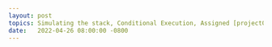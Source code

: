 ```yaml
---
layout: post
topics: Simulating the stack, Conditional Execution, Assigned [project06](assignments/project06.html) due 5/2 
date:   2022-04-26 08:00:00 -0800
---
```

